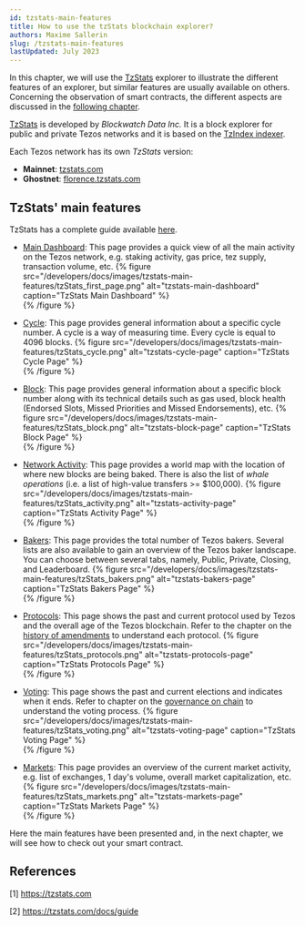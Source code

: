 ```yaml
---
id: tzstats-main-features
title: How to use the tzStats blockchain explorer?
authors: Maxime Sallerin
slug: /tzstats-main-features
lastUpdated: July 2023
---
```


In this chapter, we will use the [TzStats](https://tzstats.com/) explorer to illustrate the different features of an explorer, but similar features are usually available on others. Concerning the observation of smart contracts, the different aspects are discussed in the [following chapter](/explorer/tzstats-smart-contract).

[TzStats](https://tzstats.com/) is developed by _Blockwatch Data Inc._ It is a block explorer for public and private Tezos networks and it is based on the [TzIndex indexer](https://github.com/blockwatch-cc/tzindex).

Each Tezos network has its own _TzStats_ version:

- **Mainnet**: [tzstats.com](https://tzstats.com)
- **Ghostnet**: [florence.tzstats.com](https://ghost.tzstats.com/)

## TzStats' main features

TzStats has a complete guide available [here](https://tzstats.com/docs/guide).

- [Main Dashboard](https://tzstats.com/): This page provides a quick view of all the main activity on the Tezos network, e.g. staking activity, gas price, tez supply, transaction volume, etc.
{% figure 
  src="/developers/docs/images/tzstats-main-features/tzStats_first_page.png" 
  alt="tzstats-main-dashboard" 
  caption="TzStats Main Dashboard" %}  
{% /figure %}

- [Cycle](https://tzstats.com/cycle/head): This page provides general information about a specific cycle number. A cycle is a way of measuring time. Every cycle is equal to 4096 blocks.
{% figure 
  src="/developers/docs/images/tzstats-main-features/tzStats_cycle.png" 
  alt="tzstats-cycle-page" 
  caption="TzStats Cycle Page" %}  
{% /figure %}
  
- [Block](https://tzstats.com/1496426): This page provides general information about a specific block number along with its technical details such as gas used, block health (Endorsed Slots, Missed Priorities and Missed Endorsements), etc.
{% figure 
  src="/developers/docs/images/tzstats-main-features/tzStats_block.png" 
  alt="tzstats-block-page" 
  caption="TzStats Block Page" %}  
{% /figure %}

- [Network Activity](https://tzstats.com/activity): This page provides a world map with the location of where new blocks are being baked. There is also the list of _whale operations_ (i.e. a list of high-value transfers >= $100,000).
{% figure 
  src="/developers/docs/images/tzstats-main-features/tzStats_activity.png" 
  alt="tzstats-activity-page" 
  caption="TzStats Activity Page" %}  
{% /figure %}

- [Bakers](https://tzstats.com/bakers): This page provides the total number of Tezos bakers. Several lists are also available to gain an overview of the Tezos baker landscape. You can choose between several tabs, namely, Public, Private, Closing, and Leaderboard.
{% figure 
  src="/developers/docs/images/tzstats-main-features/tzStats_bakers.png" 
  alt="tzstats-bakers-page" 
  caption="TzStats Bakers Page" %}  
{% /figure %}

- [Protocols](https://tzstats.com/protocols): This page shows the past and current protocol used by Tezos and the overall age of the Tezos blockchain. Refer to the chapter on the [history of amendments](/tezos-basics/history-of-amendments) to understand each protocol.
{% figure 
  src="/developers/docs/images/tzstats-main-features/tzStats_protocols.png" 
  alt="tzstats-protocols-page" 
  caption="TzStats Protocols Page" %}  
{% /figure %}

- [Voting](https://tzstats.com/election/head): This page shows the past and current elections and indicates when it ends. Refer to chapter on the [governance on chain](/tezos-basics/governance-on-chain) to understand the voting process.
{% figure 
  src="/developers/docs/images/tzstats-main-features/tzStats_voting.png" 
  alt="tzstats-voting-page" 
  caption="TzStats Voting Page" %}  
{% /figure %}

- [Markets](https://tzstats.com/markets): This page provides an overview of the current market activity, e.g. list of exchanges, 1 day's volume, overall market capitalization, etc.
{% figure 
  src="/developers/docs/images/tzstats-main-features/tzStats_markets.png" 
  alt="tzstats-markets-page" 
  caption="TzStats Markets Page" %}  
{% /figure %}

Here the main features have been presented and, in the next chapter, we will see how to check out your smart contract.

## References

[1] https://tzstats.com

[2] https://tzstats.com/docs/guide
